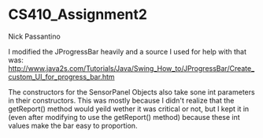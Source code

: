 # CS410_Assignment2
Nick Passantino

I modified the JProgressBar heavily and a source I used for help with that was:
http://www.java2s.com/Tutorials/Java/Swing_How_to/JProgressBar/Create_custom_UI_for_progress_bar.htm

The constructors for the SensorPanel Objects also take sone int parameters
in their constructors. This was mostly because I didn't realize that the
getReport() method would yeild wether it was critical or not, but I kept
it in (even after modifying to use the getReport() method) because these
int values make the bar easy to proportion.